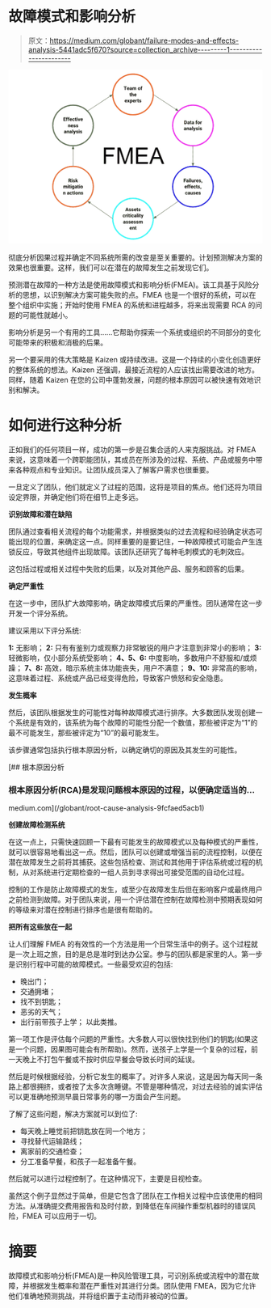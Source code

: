 # 故障模式和影响分析

> 原文：<https://medium.com/globant/failure-modes-and-effects-analysis-5441adc5f670?source=collection_archive---------1----------------------->

![](img/4d2b7f796acc78da3193eb09389220d1.png)

彻底分析因果过程并确定不同系统所需的改变是至关重要的。计划预测解决方案的效果也很重要。这样，我们可以在潜在的故障发生之前发现它们。

预测潜在故障的一种方法是使用故障模式和影响分析(FMEA)。该工具基于风险分析的思想，以识别解决方案可能失败的点。FMEA 也是一个很好的系统，可以在整个组织中实施；开始时使用 FMEA 的系统和进程越多，将来出现需要 RCA 的问题的可能性就越小。

影响分析是另一个有用的工具……它帮助你探索一个系统或组织的不同部分的变化可能带来的积极和消极的后果。

另一个要采用的伟大策略是 Kaizen 或持续改进。这是一个持续的小变化创造更好的整体系统的想法。Kaizen 还强调，最接近流程的人应该找出需要改进的地方。同样，随着 Kaizen 在您的公司中蓬勃发展，问题的根本原因可以被快速有效地识别和解决。

# 如何进行这种分析

正如我们的任何项目一样，成功的第一步是召集合适的人来克服挑战。对 FMEA 来说，这意味着一个跨职能团队，其成员在所涉及的过程、系统、产品或服务中带来各种观点和专业知识。让团队成员深入了解客户需求也很重要。

一旦定义了团队，他们就定义了过程的范围，这将是项目的焦点。他们还将为项目设定界限，并确定他们将在细节上走多远。

**识别故障和潜在缺陷**

团队通过查看相关流程的每个功能需求，并根据类似的过去流程和经验确定状态可能出现的位置，来确定这一点。同样重要的是要记住，一种故障模式可能会产生连锁反应，导致其他组件出现故障。该团队还研究了每种毛刺模式的毛刺效应。

这包括过程或相关过程中失败的后果，以及对其他产品、服务和顾客的后果。

**确定严重性**

在这一步中，团队扩大故障影响，确定故障模式后果的严重性。团队通常在这一步开发一个评分系统。

建议采用以下评分系统:

**1:** 无影响；
**2:** 只有有鉴别力或观察力非常敏锐的用户才注意到非常小的影响；
**3:** 轻微影响，仅小部分系统受影响；
**4、5、6:** 中度影响，多数用户不舒服和/或烦躁；
**7、8:** 高效，暗示系统主体功能丧失，用户不满意；
**9、10:** 非常高的影响，这意味着过程、系统或产品已经变得危险，导致客户愤怒和安全隐患。

**发生概率**

然后，该团队根据发生的可能性对每种故障模式进行排序。大多数团队发现创建一个系统是有效的，该系统为每个故障的可能性分配一个数值，那些被评定为“1”的最不可能发生，那些被评定为“10”的最可能发生。

该步骤通常包括执行根本原因分析，以确定确切的原因及其发生的可能性。

[](/globant/root-cause-analysis-9fcfaed5acb1) [## 根本原因分析

### 根本原因分析(RCA)是发现问题根本原因的过程，以便确定适当的…

medium.com](/globant/root-cause-analysis-9fcfaed5acb1) 

**创建故障检测系统**

在这一点上，只需快速回顾一下最有可能发生的故障模式以及每种模式的严重性，就可以很容易地看出这一点。然后，团队可以创建或增强当前的流程控制，以便在潜在故障发生之前将其捕获。这些包括检查、测试和其他用于评估系统或过程的机制，从对系统进行定期检查的一组人员到寻求得出可接受范围的自动化过程。

控制的工作是防止故障模式的发生，或至少在故障发生后但在影响客户或最终用户之前检测到故障。对于团队来说，用一个评估潜在控制在故障检测中预期表现如何的等级来对潜在控制进行排序也是很有帮助的。

**把所有这些放在一起**

让人们理解 FMEA 的有效性的一个方法是用一个日常生活中的例子。这个过程就是一次上班之旅，目的是总是准时到达办公室。参与的团队都是家里的人。第一步是识别行程中可能的故障模式。一些最受欢迎的包括:

*   晚出门；
*   交通拥堵；
*   找不到钥匙；
*   恶劣的天气；
*   出行前带孩子上学；
    以此类推。

第一项工作是评估每个问题的严重性。大多数人可以很快找到他们的钥匙(如果这是一个问题，因果图可能会有所帮助)。然而，送孩子上学是一个复杂的过程，前一天晚上不打包午餐或不按时供应早餐会导致长时间的延误。

然后是时候根据经验，分析它发生的概率了。对许多人来说，这是因为每天同一条路上都很拥挤，或者按了太多次贪睡键。不管是哪种情况，对过去经验的诚实评估可以更准确地预测早晨日常事务的哪一方面会产生问题。

了解了这些问题，解决方案就可以到位了:

*   每天晚上睡觉前把钥匙放在同一个地方；
*   寻找替代运输路线；
*   离家前的交通检查；
*   分工准备早餐，和孩子一起准备午餐。

然后就可以进行过程控制了。在这种情况下，主要是目视检查。

虽然这个例子显然过于简单，但是它包含了团队在工作相关过程中应该使用的相同方法。从准确提交费用报告和及时付款，到降低在车间操作重型机器时的错误风险，FMEA 可以应用于一切。

# 摘要

故障模式和影响分析(FMEA)是一种风险管理工具，可识别系统或流程中的潜在故障，并根据发生概率和潜在严重性对其进行分类。团队使用 FMEA，因为它允许他们准确地预测挑战，并将组织置于主动而非被动的位置。